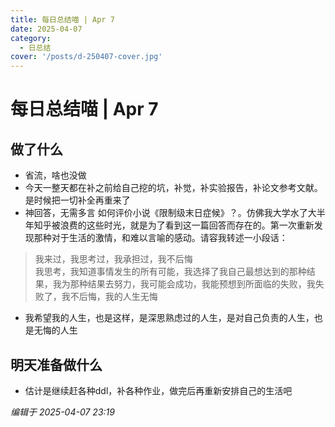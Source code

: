 ```yaml
---
title: 每日总结喵 | Apr 7
date: 2025-04-07
category:
  - 日总结
cover: '/posts/d-250407-cover.jpg'
---
```


# 每日总结喵 | Apr 7

## 做了什么

- 省流，啥也没做
- 今天一整天都在补之前给自己挖的坑，补觉，补实验报告，补论文参考文献。是时候把一切补全再重来了
- 神回答，无需多言 如何评价小说《限制级末日症候》？。仿佛我大学水了大半年知乎被浪费的这些时光，就是为了看到这一篇回答而存在的。第一次重新发现那种对于生活的激情，和难以言喻的感动。请容我转述一小段话：

> 我来过，我思考过，我承担过，我不后悔  
> 我思考，我知道事情发生的所有可能，我选择了我自己最想达到的那种结果，我为那种结果去努力，我可能会成功，我能预想到所面临的失败，我失败了，我不后悔，我的人生无悔

- 我希望我的人生，也是这样，是深思熟虑过的人生，是对自己负责的人生，也是无悔的人生

## 明天准备做什么

- 估计是继续赶各种ddl，补各种作业，做完后再重新安排自己的生活吧

*编辑于 2025-04-07 23:19*
